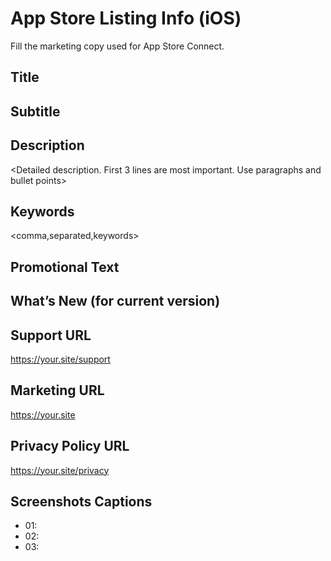 # App Store Listing Info (iOS)

Fill the marketing copy used for App Store Connect.

## Title
<App Name>

## Subtitle
<Concise value prop>

## Description
<Detailed description. First 3 lines are most important. Use paragraphs and bullet points>

## Keywords
<comma,separated,keywords>

## Promotional Text
<Can be updated without new release>

## What’s New (for current version)
<Short changelog from RELEASE_NOTES_IOS.md>

## Support URL
<https://your.site/support>

## Marketing URL
<https://your.site>

## Privacy Policy URL
<https://your.site/privacy>

## Screenshots Captions
- 01: <caption>
- 02: <caption>
- 03: <caption>

